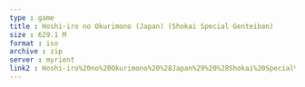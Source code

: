 ```yaml
---
type : game
title : Hoshi-iro no Okurimono (Japan) (Shokai Special Genteiban)
size : 629.1 M
format : iso
archive : zip
server : myrient
link2 : Hoshi-iro%20no%20Okurimono%20%28Japan%29%20%28Shokai%20Special%20Genteiban%29
---
```

